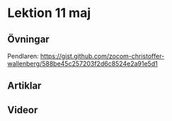 # Lektion 11 maj

## Övningar

Pendlaren: https://gist.github.com/zocom-christoffer-wallenberg/588be45c257203f2d6c8524e2a91e5d1

## Artiklar

## Videor